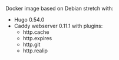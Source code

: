 Docker image based on Debian stretch with:
- Hugo 0.54.0
- Caddy webserver 0.11.1 with plugins:
  - http.cache
  - http.expires
  - http.git
  - http.realip
